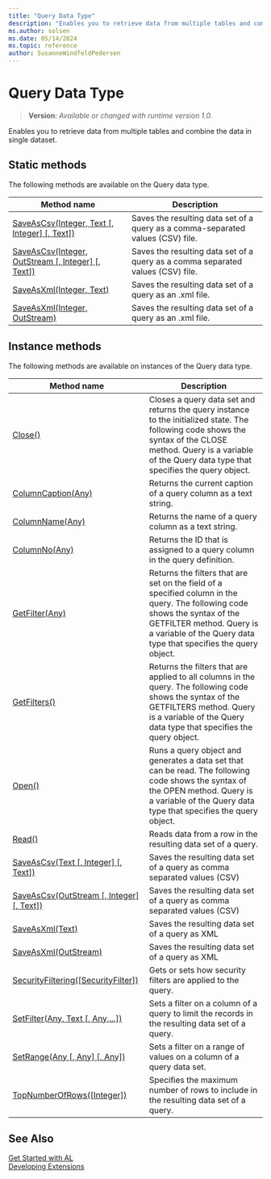 ```yaml
---
title: "Query Data Type"
description: "Enables you to retrieve data from multiple tables and combine the data in single dataset."
ms.author: solsen
ms.date: 05/14/2024
ms.topic: reference
author: SusanneWindfeldPedersen
---
```

[//]: # (START>DO_NOT_EDIT)
[//]: # (IMPORTANT:Do not edit any of the content between here and the END>DO_NOT_EDIT.)
[//]: # (Any modifications should be made in the .xml files in the ModernDev repo.)
# Query Data Type
> **Version**: _Available or changed with runtime version 1.0._

Enables you to retrieve data from multiple tables and combine the data in single dataset.


## Static methods
The following methods are available on the Query data type.


|Method name|Description|
|-----------|-----------|
|[SaveAsCsv(Integer, Text [, Integer] [, Text])](query-saveascsv-integer-string-integer-string-method.md)|Saves the resulting data set of a query as a comma-separated values (CSV) file.|
|[SaveAsCsv(Integer, OutStream [, Integer] [, Text])](query-saveascsv-integer-outstream-integer-string-method.md)|Saves the resulting data set of a query as a comma separated values (CSV) file.|
|[SaveAsXml(Integer, Text)](query-saveasxml-integer-string-method.md)|Saves the resulting data set of a query as an .xml file.|
|[SaveAsXml(Integer, OutStream)](query-saveasxml-integer-outstream-method.md)|Saves the resulting data set of a query as an .xml file.|

## Instance methods
The following methods are available on instances of the Query data type.

|Method name|Description|
|-----------|-----------|
|[Close()](queryinstance-close-method.md)|Closes a query data set and returns the query instance to the initialized state. The following code shows the syntax of the CLOSE method.  Query is a variable of the Query data type that specifies the query object.|
|[ColumnCaption(Any)](queryinstance-columncaption-method.md)|Returns the current caption of a query column as a text string.|
|[ColumnName(Any)](queryinstance-columnname-method.md)|Returns the name of a query column as a text string.|
|[ColumnNo(Any)](queryinstance-columnno-method.md)|Returns the ID that is assigned to a query column in the query definition.|
|[GetFilter(Any)](queryinstance-getfilter-method.md)|Returns the filters that are set on the field of a specified column in the query. The following code shows the syntax of the GETFILTER method. Query is a variable of the Query data type that specifies the query object.|
|[GetFilters()](queryinstance-getfilters-method.md)|Returns the filters that are applied to all columns in the query. The following code shows the syntax of the GETFILTERS method. Query is a variable of the Query data type that specifies the query object.|
|[Open()](queryinstance-open-method.md)|Runs a query object and generates a data set that can be read. The following code shows the syntax of the OPEN method. Query is a variable of the Query data type that specifies the query object.|
|[Read()](queryinstance-read-method.md)|Reads data from a row in the resulting data set of a query.|
|[SaveAsCsv(Text [, Integer] [, Text])](queryinstance-saveascsv-string-integer-string-method.md)|Saves the resulting data set of a query as comma separated values (CSV)|
|[SaveAsCsv(OutStream [, Integer] [, Text])](queryinstance-saveascsv-outstream-integer-string-method.md)|Saves the resulting data set of a query as comma separated values (CSV)|
|[SaveAsXml(Text)](queryinstance-saveasxml-string-method.md)|Saves the resulting data set of a query as XML|
|[SaveAsXml(OutStream)](queryinstance-saveasxml-outstream-method.md)|Saves the resulting data set of a query as XML|
|[SecurityFiltering([SecurityFilter])](queryinstance-securityfiltering-method.md)|Gets or sets how security filters are applied to the query.|
|[SetFilter(Any, Text [, Any,...])](queryinstance-setfilter-method.md)|Sets a filter on a column of a query to limit the records in the resulting data set of a query.|
|[SetRange(Any [, Any] [, Any])](queryinstance-setrange-method.md)|Sets a filter on a range of values on a column of a query data set.|
|[TopNumberOfRows([Integer])](queryinstance-topnumberofrows-method.md)|Specifies the maximum number of rows to include in the resulting data set of a query.|

[//]: # (IMPORTANT: END>DO_NOT_EDIT)
## See Also
[Get Started with AL](../../devenv-get-started.md)  
[Developing Extensions](../../devenv-dev-overview.md)  